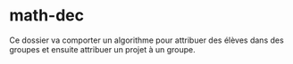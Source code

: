 # math-dec
Ce dossier va comporter un algorithme pour attribuer des élèves dans des groupes et ensuite attribuer un projet à un groupe.




